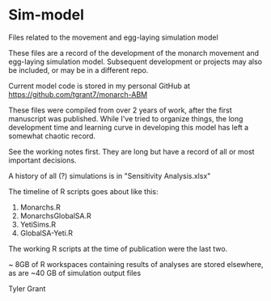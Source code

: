 # Sim-model
Files related to the movement and egg-laying simulation model

These files are a record of the development of the monarch movement and egg-laying simulation model.  Subsequent development or projects may also be included, or may be in a different repo.

Current model code is stored in my personal GitHub at https://github.com/tgrant7/monarch-ABM

These files were compiled from over 2 years of work, after the first manuscript was published.  While I've tried to organize things, the long development time and learning curve in developing this model has left a somewhat chaotic record.

See the working notes first.  They are long but have a record of all or most important decisions.  

A history of all (?) simulations is in "Sensitivity Analysis.xlsx"

The timeline of R scripts goes about like this:
1.	Monarchs.R
2.	MonarchsGlobalSA.R
3.	YetiSims.R
4.	GlobalSA-Yeti.R

The working R scripts at the time of publication were the last two.  

~ 8GB of R workspaces containing results of analyses are stored elsewhere, as are ~40 GB of simulation output files

Tyler Grant

